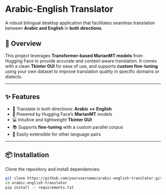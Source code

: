 # Arabic-English Translator

A robust bilingual desktop application that facilitates seamless translation between **Arabic and English** in **both directions**.

## 🧠 Overview

This project leverages **Transformer-based MarianMT models** from Hugging Face to provide accurate and context-aware translation. It comes with a clean **Tkinter GUI** for ease of use, and supports **custom fine-tuning** using your own dataset to improve translation quality in specific domains or dialects.

---

## ✨ Features

- 🔄 Translate in both directions: **Arabic ↔ English**
- 🤖 Powered by Hugging Face’s **MarianMT** models
- 💻 Intuitive and lightweight **Tkinter GUI**
- 📚 Supports **fine-tuning** with a custom parallel corpus
- 🔧 Easily extensible for other language pairs

---

## 📦 Installation

Clone the repository and install dependencies:

```bash
git clone https://github.com/yourusername/arabic-english-translator.git
cd arabic-english-translator
pip install -r requirements.txt
